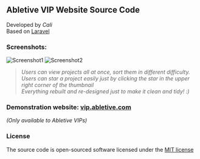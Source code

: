 ## Abletive VIP Website Source Code

Developed by *Cali*<br>
Based on [Laravel](https://laravel.com)

### Screenshots:
![Screenshot1](http://abletive.com/wp-content/uploads/2015/10/QQ20160126-0.png)
![Screenshot2](http://abletive.com/wp-content/uploads/2015/10/QQ20160126-1.png)

>*Users can view projects all at once, sort them in different difficulty.<br>*
>*Users can star a project easily just by clicking the star in the upper right corner of the thumbnail*<br>
>*Everything rebuilt and re-designed just to make it clean and tidy! :)*

### Demonstration website: [vip.abletive.com](http://vip.abletive.com)
*(Only available to Abletive VIPs)*


### License

The source code is open-sourced software licensed under the [MIT license](http://opensource.org/licenses/MIT)


